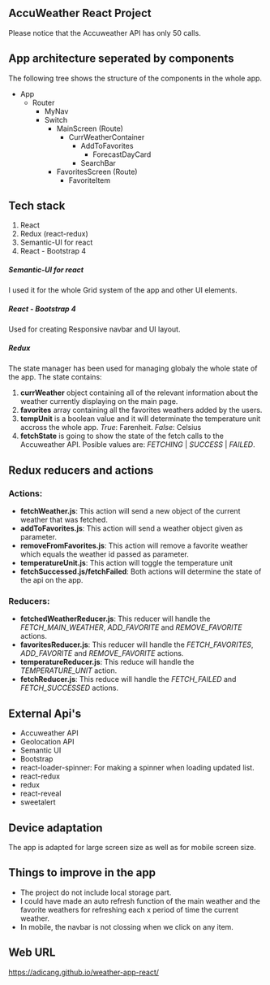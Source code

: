 

## AccuWeather React Project

Please notice that the Accuweather API has only 50 calls. 

## App architecture seperated by components
The following tree shows the structure of the components in the whole app.

- App
  - Router
    - MyNav
	- Switch
	  - MainScreen (Route)
	    - CurrWeatherContainer
		    - AddToFavorites
			  - ForecastDayCard
		  - SearchBar
	  - FavoritesScreen (Route)
	      - FavoriteItem


## Tech stack
1. React
2. Redux (react-redux)
3. Semantic-UI for react
4. React - Bootstrap 4

##### Semantic-UI for react
I used it for the whole Grid system of the app and other UI elements.

##### React - Bootstrap 4
Used for creating Responsive navbar and UI layout.

##### Redux
The state manager has been used for managing globaly the whole state of the app.
The state contains:
1. **currWeather** object containing all of the relevant information about the weather currently displaying on the main page.
2. **favorites** array containing all the favorites weathers added by the users. 
3. **tempUnit** is a boolean value and it will determinate the temperature unit accross the whole app.
    *True*: Farenheit.
    *False*: Celsius
4. **fetchState** is going to show the state of the fetch calls to the Accuweather API. 
Posible values are: *FETCHING* | *SUCCESS* | *FAILED*.

## Redux reducers and actions
### Actions:
- **fetchWeather.js**: This action will send a new object of the current weather that was fetched.
- **addToFavorites.js**: This action will send a weather object given as parameter.
- **removeFromFavorites.js**: This action will remove a favorite weather which equals the weather id passed as parameter.
- **temperatureUnit.js**: This action will toggle the temperature unit
- **fetchSuccessed.js/fetchFailed**: Both actions will determine the state of the api on the app.

### Reducers:
- **fetchedWeatherReducer.js**: This reducer will handle the *FETCH_MAIN_WEATHER*, *ADD_FAVORITE* and *REMOVE_FAVORITE* actions.
- **favoritesReducer.js**: This reducer will handle the *FETCH_FAVORITES*, *ADD_FAVORITE* and *REMOVE_FAVORITE* actions.
- **temperatureReducer.js**: This reduce will handle the *TEMPERATURE_UNIT* action.
- **fetchReducer.js**: This reduce will handle the *FETCH_FAILED*  and *FETCH_SUCCESSED*  actions.

## External Api's
- Accuweather API
- Geolocation API
- Semantic UI
- Bootstrap
- react-loader-spinner: For making a spinner when loading updated list.
- react-redux
- redux
- react-reveal
- sweetalert

## Device adaptation
The app is adapted for large screen size as well as for mobile screen size.

## Things to improve in the app
- The project do not include local storage part.
- I could have made an auto refresh function of the main weather and the favorite weathers for refreshing each x period of time the current weather.
- In mobile, the navbar is not clossing when we click on any item. 

## Web URL
https://adicang.github.io/weather-app-react/



